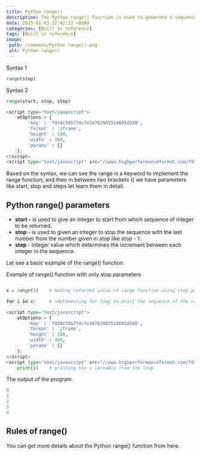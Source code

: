 ```yaml
---
title: Python range()
description: The Python range() function is used to generate a sequence of numbers. The sequence will start from 0 by default, increment by 1, and stop before a specified number.
date: 2025-01-03 22:42:23 +0800
categories: [Built in reference]
tags: [Built in reference]
image:
 path: /commons/Python range().png
 alt: Python range()
---
```


Syntax 1

```python
range(stop)

```

Syntax 2 

```python
range(start, stop, step)

<script type="text/javascript">
	atOptions = {
		'key' : 'f934c5057f4cfe34762901514605d248',
		'format' : 'iframe',
		'height' : 180,
		'width' : 300,
		'params' : {}
	};
</script>
<script type="text/javascript" src="//www.highperformanceformat.com/f934c5057f4cfe34762901514605d248/invoke.js"></script>
```

Based on the syntax, we can see the range is a keyword to implement the range function, and then in between two brackets () we have parameters like start, stop and steps let learn them in detail.

## Python range() parameters
<script type="text/javascript">
	atOptions = {
		'key' : 'f934c5057f4cfe34762901514605d248',
		'format' : 'iframe',
		'height' : 180,
		'width' : 300,
		'params' : {}
	};
</script>
<script type="text/javascript" src="//www.highperformanceformat.com/f934c5057f4cfe34762901514605d248/invoke.js"></script>

* **start \-** is used to give an integer to start from which sequence of integer to be returned.  
* **stop** \- is used to given an integer to stop the sequence with the last number from the number given in stop like stop \- 1\.  
* **step** \- integer value which determines the increment between each integer in the sequence.


Let see a basic example of the range() function.

Example of range() function with only stop parameters

```python

x = range(5)	# Adding returned value of range function using stop parameters its like start=0,     stop=5, step=1

for i in x: 	# implementing for loop to print the sequence of the range function.

<script type="text/javascript">
	atOptions = {
		'key' : 'f934c5057f4cfe34762901514605d248',
		'format' : 'iframe',
		'height' : 180,
		'width' : 300,
		'params' : {}
	};
</script>
<script type="text/javascript" src="//www.highperformanceformat.com/f934c5057f4cfe34762901514605d248/invoke.js"></script>
    print(i)	# printing the i variable from the loop

```

The output of the program.

```python
0
1
2
3
4

```

## Rules of range()

You can get more details about the Python range() function from here.